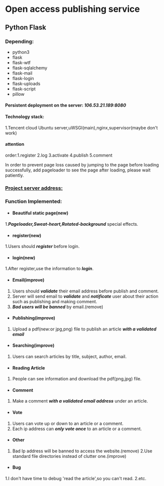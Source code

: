 
# Open access publishing service
## Python Flask
### Depending:
* python3
* flask
* flask-wtf
* flask-sqlalchemy
* flask-mail
* flask-login
* flask-uploads
* flask-script
* pillow

#### Persistent deployment on the server: ***106.53.21.189:8080***
#### Technology stack:
1.Tencent cloud Ubuntu server,uWSGI(main),nginx,supervisor(maybe don't work)
#### attention
order:1.register 2.log 3.activate 4.publish 5.comment

In order to prevent page loss caused by jumping to the page before loading successfully, add pageloader to see the page after loading, please wait patiently.
### [Project server address:](http://106.53.21.189:8080 "abc")

### Function Implemented:
* #### Beautiful static page(new)
1.***Pageloader,Sweat-heart,Rotated-background*** special effects.
* #### register(new)
1.Users should ***register*** before login.
* #### login(new)
1.After register,use the information to ***login***.
* #### Email(improve)
1. Users should ***validate*** their email address before publish and comment.
2. Server will send email to ***validate*** and ***notificate*** user about their action such as publishing and making comment.
3. **_Bad users will be banned_** by email.(remove)
* #### Publishing(improve)
1. Upload a pdf(new:or jpg,png) file to publish an article **_with a validated email_**
* #### Searching(improve)
1. Users can search articles by title, subject, author, email.
* #### Reading Article
1. People can see information and download the pdf(png,jpg) file.
* #### Comment
1. Make a comment **_with a validated email address_** under an article.
* #### Vote
1. Users can vote up or down to an article or a comment.
2. Each ip address can **_only vote once_** to an article or a comment.
* #### Other
1. Bad Ip address will be banned to access the website.(remove)
2.Use standard file directories instead of clutter one.(improve)
* #### Bug
1.I don't have time to debug 'read the article',so you can't read.
2.etc.